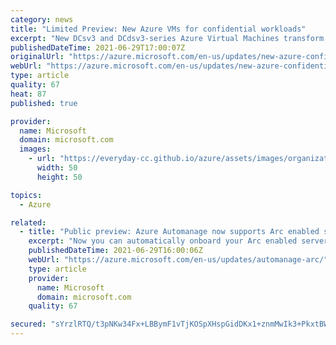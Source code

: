 ```yaml
---
category: news
title: "Limited Preview: New Azure VMs for confidential workloads"
excerpt: "New DCsv3 and DCdsv3-series Azure Virtual Machines transform the state-of-the-art for confidential workloads"
publishedDateTime: 2021-06-29T17:00:07Z
originalUrl: "https://azure.microsoft.com/en-us/updates/new-azure-confidential-virtual-machines-sgx/"
webUrl: "https://azure.microsoft.com/en-us/updates/new-azure-confidential-virtual-machines-sgx/"
type: article
quality: 67
heat: 87
published: true

provider:
  name: Microsoft
  domain: microsoft.com
  images:
    - url: "https://everyday-cc.github.io/azure/assets/images/organizations/microsoft.com-50x50.jpg"
      width: 50
      height: 50

topics:
  - Azure

related:
  - title: "Public preview: Azure Automanage now supports Arc enabled servers"
    excerpt: "Now you can automatically onboard your Arc enabled servers to best practice Azure management services using Azure Automanage, saving time and manual management effort."
    publishedDateTime: 2021-06-29T16:00:06Z
    webUrl: "https://azure.microsoft.com/en-us/updates/automanage-arc/"
    type: article
    provider:
      name: Microsoft
      domain: microsoft.com
    quality: 67

secured: "sYrzlRTQ/t3pNKw34Fx+LBBymF1vTjKOSpXHspGidDKx1+znmMwIk3+PkxtBWDwf+UET30LEeM5GxHWzBY3fb5PAAEyMnW5ByLEZuihRKuiypwmNnncgiNTD7NVIA8+E6mA/BzfUYj1K4YCcC9ymEfrGvaY4DhfSS+mUeu7WrgYmWxGHpLtJe1RezzwslVeC1AnRWPGs2F0B1tHmmRL6EWCz4Y3pYI879kGZv6leaNeB5Ybks5f8qbQROKk4RLZ5ktbj8tZ1O6alx3MRgESjuzKaFy/HhfeEgzBPuGYvxBn7ueW39//wZCEONajHGAq7nzc9GmR70hO5dT6CXa00JddvIcCD4BffiQ0/UE6QdU8=;3bmmF0MH6lpsW0IGrSJeCw=="
---
```


